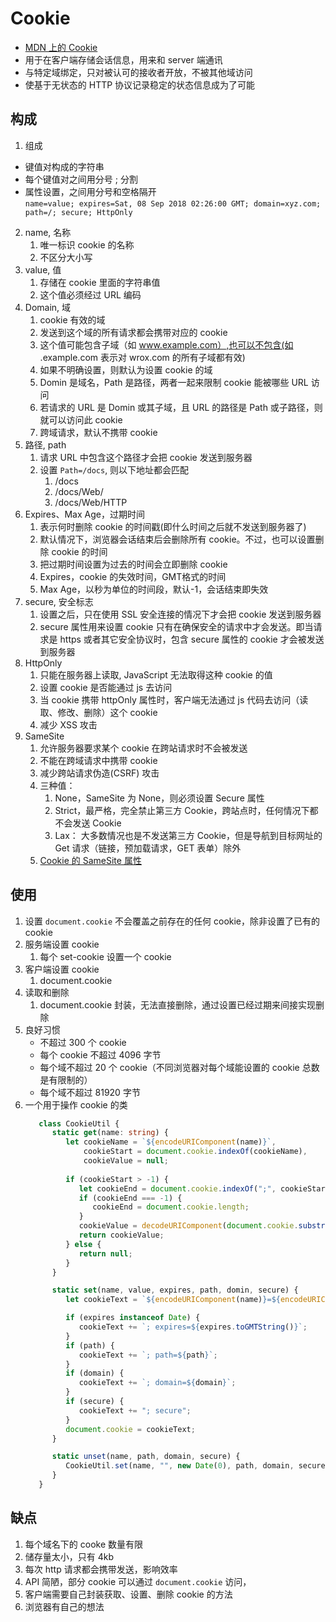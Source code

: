 # Cookie
* [MDN 上的 Cookie](https://developer.mozilla.org/zh-CN/docs/web/http/headers/cookie)
* 用于在客户端存储会话信息，用来和 server 端通讯
* 与特定域绑定，只对被认可的接收者开放，不被其他域访问
* 使基于无状态的 HTTP 协议记录稳定的状态信息成为了可能

## 构成
1. 组成
  * 键值对构成的字符串
  * 每个键值对之间用分号 ; 分割
  * 属性设置，之间用分号和空格隔开  
  ` name=value; expires=Sat, 08 Sep 2018 02:26:00 GMT; domain=xyz.com; path=/; secure; HttpOnly `
2. name, 名称
   1. 唯一标识 cookie 的名称
   2. 不区分大小写
3. value, 值
   1. 存储在 cookie 里面的字符串值
   2. 这个值必须经过 URL 编码
4. Domain, 域
   1. cookie 有效的域
   2. 发送到这个域的所有请求都会携带对应的 cookie
   3. 这个值可能包含子域（如 www.example.com）,也可以不包含(如 .example.com 表示对 wrox.com 的所有子域都有效)
   4. 如果不明确设置，则默认为设置 cookie 的域
   5. Domin 是域名，Path 是路径，两者一起来限制 cookie 能被哪些 URL 访问
   6. 若请求的 URL 是 Domin 或其子域，且 URL 的路径是 Path 或子路径，则就可以访问此 cookie
   7. 跨域请求，默认不携带 cookie
5. 路径, path
   1. 请求 URL 中包含这个路径才会把 cookie 发送到服务器
   2. 设置 ` Path=/docs `, 则以下地址都会匹配
      1. /docs
      2. /docs/Web/
      3. /docs/Web/HTTP
6. Expires、Max Age，过期时间
   1. 表示何时删除 cookie 的时间戳(即什么时间之后就不发送到服务器了)
   2. 默认情况下，浏览器会话结束后会删除所有 cookie。不过，也可以设置删除 cookie 的时间
   3. 把过期时间设置为过去的时间会立即删除 cookie
   4. Expires，cookie 的失效时间，GMT格式的时间
   5. Max Age，以秒为单位的时间段，默认-1，会话结束即失效
7. secure, 安全标志
   1. 设置之后，只在使用 SSL 安全连接的情况下才会把 cookie 发送到服务器
   2. secure 属性用来设置 cookie 只有在确保安全的请求中才会发送。即当请求是 https 或者其它安全协议时，包含 secure 属性的 cookie 才会被发送到服务器
8. HttpOnly
   1. 只能在服务器上读取, JavaScript 无法取得这种 cookie 的值
   2. 设置 cookie 是否能通过 js 去访问
   3. 当 cookie 携带 httpOnly 属性时，客户端无法通过 js 代码去访问（读取、修改、删除）这个 cookie
   4. 减少 XSS 攻击
9. SameSite
   1. 允许服务器要求某个 cookie 在跨站请求时不会被发送
   2. 不能在跨域请求中携带 cookie
   3. 减少跨站请求伪造(CSRF) 攻击
   4. 三种值： 
      1. None，SameSite 为 None，则必须设置 Secure 属性
      2. Strict，最严格，完全禁止第三方 Cookie，跨站点时，任何情况下都不会发送 Cookie
      3. Lax： 大多数情况也是不发送第三方 Cookie，但是导航到目标网址的 Get 请求（链接，预加载请求，GET 表单）除外
   5. [Cookie 的 SameSite 属性](http://www.ruanyifeng.com/blog/2019/09/cookie-samesite.html)

## 使用
1. 设置 ` document.cookie ` 不会覆盖之前存在的任何 cookie，除非设置了已有的 cookie
2. 服务端设置 cookie
   1. 每个 set-cookie 设置一个 cookie
3. 客户端设置 cookie
   1. document.cookie
4. 读取和删除
   1. document.cookie  封装，无法直接删除，通过设置已经过期来间接实现删除
5. 良好习惯
   * 不超过 300 个 cookie
   * 每个 cookie 不超过 4096 字节
   * 每个域不超过 20 个 cookie（不同浏览器对每个域能设置的 cookie 总数是有限制的）
   * 每个域不超过 81920 字节
6. 一个用于操作 cookie 的类
   ``` typescript
      class CookieUtil {
         static get(name: string) {
            let cookieName = `${encodeURIComponent(name)}`,
                cookieStart = document.cookie.indexOf(cookieName),
                cookieValue = null;
            
            if (cookieStart > -1) {
               let cookieEnd = document.cookie.indexOf(";", cookieStart);
               if (cookieEnd === -1) {
                  cookieEnd = document.cookie.length;
               }
               cookieValue = decodeURIComponent(document.cookie.substring(cookieStart + cookieName.length + 1, cookieEnd));
               return cookieValue;
            } else {
               return null;
            }
         }

         static set(name, value, expires, path, domin, secure) {
            let cookieText = `${encodeURIComponent(name)}=${encodeURIComponent(value)}`;

            if (expires instanceof Date) {
               cookieText += `; expires=${expires.toGMTString()}`;
            }
            if (path) {
               cookieText += `; path=${path}`;
            }
            if (domain) {
               cookieText += `; domain=${domain}`;
            }
            if (secure) {
               cookieText += "; secure";
            }
            document.cookie = cookieText;
         }

         static unset(name, path, domain, secure) {
            CookieUtil.set(name, "", new Date(0), path, domain, secure);
         }
      }
   ```



## 缺点
1. 每个域名下的 cooke 数量有限
2. 储存量太小，只有 4kb
3. 每次 http 请求都会携带发送，影响效率
4. API 简陋，部分 cookie 可以通过 ` document.cookie ` 访问，
5. 客户端需要自己封装获取、设置、删除 cookie 的方法
6. 浏览器有自己的想法